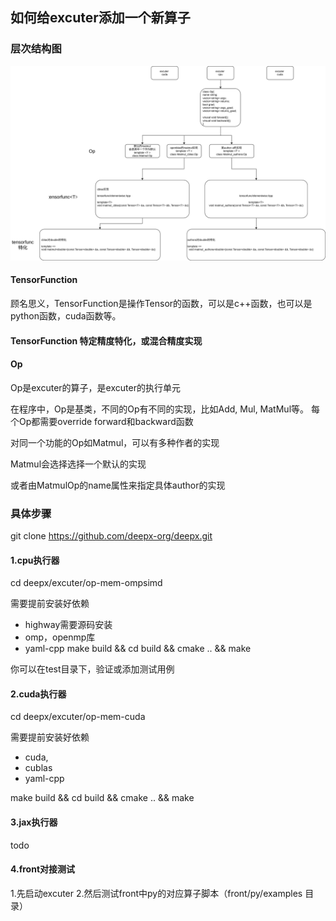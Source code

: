 ## 如何给excuter添加一个新算子

### 层次结构图

![层次结构图](./deepx.op.drawio.svg)


#### TensorFunction

顾名思义，TensorFunction是操作Tensor的函数，可以是c++函数，也可以是python函数，cuda函数等。

#### TensorFunction 特定精度特化，或混合精度实现


#### Op

Op是excuter的算子，是excuter的执行单元

在程序中，Op是基类，不同的Op有不同的实现，比如Add, Mul, MatMul等。
每个Op都需要override forward和backward函数

对同一个功能的Op如Matmul，可以有多种作者的实现

Matmul会选择选择一个默认的实现

或者由MatmulOp的name属性来指定具体author的实现
 

### 具体步骤

git clone https://github.com/deepx-org/deepx.git

#### 1.cpu执行器
cd deepx/excuter/op-mem-ompsimd

需要提前安装好依赖
+ highway需要源码安装
+ omp，openmp库
+ yaml-cpp
make build && cd build && cmake .. && make

你可以在test目录下，验证或添加测试用例


#### 2.cuda执行器
cd deepx/excuter/op-mem-cuda

需要提前安装好依赖
+ cuda,
+ cublas
+ yaml-cpp

make build && cd build && cmake .. && make


#### 3.jax执行器

todo
 

#### 4.front对接测试

1.先启动excuter
2.然后测试front中py的对应算子脚本（front/py/examples 目录）




